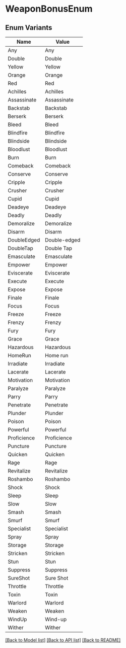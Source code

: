 # WeaponBonusEnum

## Enum Variants

| Name | Value |
|---- | -----|
| Any | Any |
| Double | Double |
| Yellow | Yellow |
| Orange | Orange |
| Red | Red |
| Achilles | Achilles |
| Assassinate | Assassinate |
| Backstab | Backstab |
| Berserk | Berserk |
| Bleed | Bleed |
| Blindfire | Blindfire |
| Blindside | Blindside |
| Bloodlust | Bloodlust |
| Burn | Burn |
| Comeback | Comeback |
| Conserve | Conserve |
| Cripple | Cripple |
| Crusher | Crusher |
| Cupid | Cupid |
| Deadeye | Deadeye |
| Deadly | Deadly |
| Demoralize | Demoralize |
| Disarm | Disarm |
| DoubleEdged | Double-edged |
| DoubleTap | Double Tap |
| Emasculate | Emasculate |
| Empower | Empower |
| Eviscerate | Eviscerate |
| Execute | Execute |
| Expose | Expose |
| Finale | Finale |
| Focus | Focus |
| Freeze | Freeze |
| Frenzy | Frenzy |
| Fury | Fury |
| Grace | Grace |
| Hazardous | Hazardous |
| HomeRun | Home run |
| Irradiate | Irradiate |
| Lacerate | Lacerate |
| Motivation | Motivation |
| Paralyze | Paralyze |
| Parry | Parry |
| Penetrate | Penetrate |
| Plunder | Plunder |
| Poison | Poison |
| Powerful | Powerful |
| Proficience | Proficience |
| Puncture | Puncture |
| Quicken | Quicken |
| Rage | Rage |
| Revitalize | Revitalize |
| Roshambo | Roshambo |
| Shock | Shock |
| Sleep | Sleep |
| Slow | Slow |
| Smash | Smash |
| Smurf | Smurf |
| Specialist | Specialist |
| Spray | Spray |
| Storage | Storage |
| Stricken | Stricken |
| Stun | Stun |
| Suppress | Suppress |
| SureShot | Sure Shot |
| Throttle | Throttle |
| Toxin | Toxin |
| Warlord | Warlord |
| Weaken | Weaken |
| WindUp | Wind-up |
| Wither | Wither |


[[Back to Model list]](../README.md#documentation-for-models) [[Back to API list]](../README.md#documentation-for-api-endpoints) [[Back to README]](../README.md)


